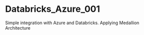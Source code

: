 # Databricks_Azure_001
Simple integration with Azure and Databricks. Applying Medallion Architecture
